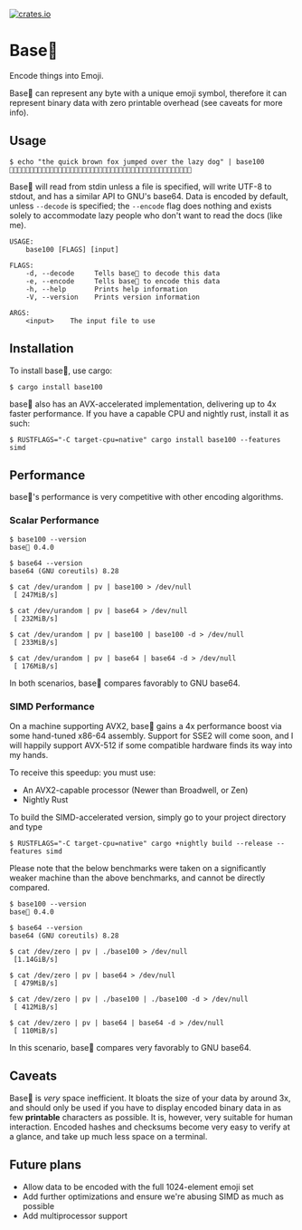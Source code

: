 [![crates.io](https://img.shields.io/crates/v/base100.svg)](https://crates.io/crates/base100)

# Base💯

Encode things into Emoji.

Base💯 can represent any byte with a unique emoji symbol, therefore it can
represent binary data with zero printable overhead (see caveats for more info).

## Usage

```
$ echo "the quick brown fox jumped over the lazy dog" | base100
👫👟👜🐗👨👬👠👚👢🐗👙👩👦👮👥🐗👝👦👯🐗👡👬👤👧👜👛🐗👦👭👜👩🐗👫👟👜🐗👣👘👱👰🐗👛👦👞🐁
```

Base💯 will read from stdin unless a file is specified, will write UTF-8 to
stdout, and has a similar API to GNU's base64. Data is encoded by default,
unless `--decode` is specified; the `--encode` flag does nothing and exists
solely to accommodate lazy people who don't want to read the docs (like me).

```
USAGE:
    base100 [FLAGS] [input]

FLAGS:
    -d, --decode     Tells base💯 to decode this data
    -e, --encode     Tells base💯 to encode this data
    -h, --help       Prints help information
    -V, --version    Prints version information

ARGS:
    <input>    The input file to use
```

## Installation

To install base💯, use cargo:

```shell
$ cargo install base100
```

base💯 also has an AVX-accelerated implementation, delivering up to 4x faster
performance. If you have a capable CPU and nightly rust, install it as such:

```shell
$ RUSTFLAGS="-C target-cpu=native" cargo install base100 --features simd
```

## Performance

base💯's performance is very competitive with other encoding algorithms.

### Scalar Performance

```
$ base100 --version
base💯 0.4.0

$ base64 --version
base64 (GNU coreutils) 8.28

$ cat /dev/urandom | pv | base100 > /dev/null
 [ 247MiB/s]

$ cat /dev/urandom | pv | base64 > /dev/null
 [ 232MiB/s]

$ cat /dev/urandom | pv | base100 | base100 -d > /dev/null
 [ 233MiB/s]

$ cat /dev/urandom | pv | base64 | base64 -d > /dev/null
 [ 176MiB/s]
```

In both scenarios, base💯 compares favorably to GNU base64.

### SIMD Performance

On a machine supporting AVX2, base💯 gains a 4x performance boost via some
hand-tuned x86-64 assembly. Support for SSE2 will come soon, and I will happily
support AVX-512 if some compatible hardware finds its way into my hands.

To receive this speedup: you must use:
- An AVX2-capable processor (Newer than Broadwell, or Zen)
- Nightly Rust

To build the SIMD-accelerated version, simply go to your project directory and
type

```shell
$ RUSTFLAGS="-C target-cpu=native" cargo +nightly build --release --features simd
```

Please note that the below benchmarks were taken on a significantly weaker
machine than the above benchmarks, and cannot be directly compared.

```
$ base100 --version
base💯 0.4.0

$ base64 --version
base64 (GNU coreutils) 8.28

$ cat /dev/zero | pv | ./base100 > /dev/null
 [1.14GiB/s]

$ cat /dev/zero | pv | base64 > /dev/null
 [ 479MiB/s]

$ cat /dev/zero | pv | ./base100 | ./base100 -d > /dev/null
 [ 412MiB/s]

$ cat /dev/zero | pv | base64 | base64 -d > /dev/null
 [ 110MiB/s]
```

In this scenario, base💯 compares very favorably to GNU base64.

## Caveats

Base💯 is *very* space inefficient. It bloats the size of your data by around 3x,
and should only be used if you have to display encoded binary data in as few
__printable__ characters as possible. It is, however, very suitable for human
interaction. Encoded hashes and checksums become very easy to verify at a glance,
and take up much less space on a terminal.

## Future plans

- Allow data to be encoded with the full 1024-element emoji set
- Add further optimizations and ensure we're abusing SIMD as much as possible
- Add multiprocessor support
